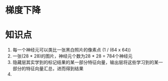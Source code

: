 # 梯度下降


# 知识点
1. 每一个神经元可以类比一张黑白照片的像素点 (1 / (64 x 64))
2. 一张(28 * 28)的图片，神经元个数为28 * 28 = 784个神经元
3. 隐藏层其实学到的标记结果的某一部分特征向量，输出层将这些学习到的某一部分的特征向量汇总，进而得到结果
4. 